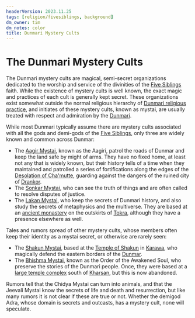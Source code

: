 ```yaml
---
headerVersion: 2023.11.25
tags: [religion/fivesiblings, background]
dm_owner: tim
dm_notes: color
title: Dunmari Mystery Cults
---
```

# The Dunmari Mystery Cults



The Dunmari mystery cults are magical, semi-secret organizations dedicated to the worship and service of the divinities of the [Five Siblings](<../../gods-and-religions/religions/five-siblings/five-siblings.md>) faith. While the existence of mystery cults is well known, the exact magic and practices of each cult is generally kept secret. These organizations exist somewhat outside the normal religious hierarchy of [Dunmari religious practice](<../../gazetteer/greater-dunmar/realms/dunmar/dunmar.md#religion>), and initiates of these mystery cults, known as mystai, are usually treated with respect and admiration by the [Dunmari](<../../gazetteer/greater-dunmar/realms/dunmar/dunmar.md>). 

While most Dunmari typically assume there are mystery cults associated with all the gods and demi-gods of the [Five Siblings](<../../gods-and-religions/religions/five-siblings/five-siblings.md>), only three are widely known and common across Dunmar:
- The [Aagir Mystai](<./aagir-mystai.md>), known as the Aagiri, patrol the roads of Dunmar and keep the land safe by might of arms. They have no fixed home, at least not any that is widely known, but their history tells of a time when they maintained and patrolled a series of fortifications along the edges of the [Desolation of Cha'mutte](<../../gazetteer/drankorian-hinterland/desolation-of-cha-mutte.md>), guarding against the dangers of the ruined city of [Drankor](<../../history/drankorian-era/drankor.md>). 
- The [Sonkar Mystai](<./sonkar-mystai.md>), who can see the truth of things and are often called to resolve disputes of justice. 
- The [Lakan Mystai](<./lakan-mystai.md>), who keep the secrets of Dunmari history, and also study the secrets of metaphysics and the multiverse. They are based at an [ancient monastery](<../../gazetteer/greater-dunmar/realms/dunmar/central-dunmar/tokra/lakan-monastery.md>) on the outskirts of [Tokra](<../../gazetteer/greater-dunmar/realms/dunmar/central-dunmar/tokra/tokra.md>), although they have a presence elsewhere as well. 

Tales and rumors spread of other mystery cults, whose members often keep their identity as a mystai secret, or otherwise are rarely seen:
- The [Shakun Mystai](<./shakun-mystai.md>), based at the [Temple of Shakun](<../../gazetteer/greater-dunmar/realms/dunmar/eastern-dunmar/temple-of-shakun.md>) in [Karawa](<../../gazetteer/greater-dunmar/realms/dunmar/eastern-dunmar/karawa.md>), who magically defend the eastern borders of the [Dunmar](<../../gazetteer/greater-dunmar/realms/dunmar/dunmar.md>).
- The [Bhishma Mystai](<./order-of-the-awakened-soul.md>), known as the Order of the Awakened Soul, who preserve the stories of the Dunmari people. Once, they were based at a [large temple complex](<../../gazetteer/greater-dunmar/dunmari-basin/monastery-of-bhishma.md>) south of [Kharsan](<../../gazetteer/greater-dunmar/dunmari-basin/kharsan.md>), but this is now abandoned. 

Rumors tell that the Chidya Mystai can turn into animals, and that the Jeevali Mystai know the secrets of life and death and resurrection, but like many rumors it is not clear if these are true or not. Whether the demigod Adra, whose domain is secrets and outcasts, has a mystery cult, none will speculate. 